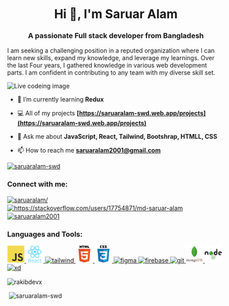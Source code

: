 <h1 align="center">Hi 👋, I'm Saruar Alam</h1>
<h3 align="center">A passionate Full stack developer from Bangladesh</h3>

I am seeking a challenging position in a reputed organization where I can learn new skills, expand my knowledge, and leverage my learnings. Over the last Four years, I gathered knowledge in various web development parts. I am confident in contributing to any team with my diverse skill set.

<!--Skills: MongoDB / Express / React / Node / JavaScript / HTML / CSS-->

<img src="https://i.ibb.co/mJ09NvL/code.gif" alt="Live codeing image"
/>


- 🌱 I’m currently learning **Redux** 

- 💻 All of my projects **[https://saruaralam-swd.web.app/projects](https://saruaralam-swd.web.app/projects)**
- 💬 Ask me about **JavaScript, React, Tailwind, Bootshrap, HTMLL, CSS**
- 📫 How to reach me **saruaralam2001@gmail.com**

    
<!--<p align="left"> <img src="https://komarev.com/ghpvc/?username=saruaralam-swd&label=Profile%20views&color=0e75b6&style=flat" alt="saruaralam-swd" /> </p>-->

<p align="left"> <a href="https://github.com/ryo-ma/github-profile-trophy"><img src="https://github-profile-trophy.vercel.app/?username=saruaralam-swd" alt="saruaralam-swd" /></a> </p>


<h3 align="left">Connect with me:</h3>
<p align="left">
<a href="https://linkedin.com/in/saruaralam/" target="blank"><img align="center" src="https://raw.githubusercontent.com/rahuldkjain/github-profile-readme-generator/master/src/images/icons/Social/linked-in-alt.svg" alt="saruaralam/" height="30" width="40" /></a>
<a href="https://stackoverflow.com/users/17754871/md-saruar-alam" target="_blank"><img align="center" src="https://raw.githubusercontent.com/rahuldkjain/github-profile-readme-generator/master/src/images/icons/Social/stack-overflow.svg" alt="https://stackoverflow.com/users/17754871/md-saruar-alam" height="30" width="40" /></a>
<!--<a href="https://twitter.com/saruaralam2001" target="blank"><img align="center" src="https://raw.githubusercontent.com/rahuldkjain/github-profile-readme-generator/master/src/images/icons/Social/twitter.svg" alt="saruaralam2001" height="30" width="40" /></a>-->
<a href="https://fb.com/saruaralam2001" target="blank"><img align="center" src="https://raw.githubusercontent.com/rahuldkjain/github-profile-readme-generator/master/src/images/icons/Social/facebook.svg" alt="saruaralam2001" height="30" width="40" /></a>
</p>


<h3 align="left">Languages and Tools:</h3>
<p align="left"> 
<a href="https://developer.mozilla.org/en-US/docs/Web/JavaScript" target="_blank" rel="noreferrer"><img src="https://raw.githubusercontent.com/devicons/devicon/master/icons/javascript/javascript-original.svg" alt="javascript" width="40" height="40"/>
</a>
<a href="https://reactjs.org/" target="_blank" rel="noreferrer"> <img src="https://raw.githubusercontent.com/devicons/devicon/master/icons/react/react-original-wordmark.svg" alt="react" width="40" height="40"/> </a> 
<a href="https://tailwindcss.com/" target="_blank" rel="noreferrer"><img src="https://www.vectorlogo.zone/logos/tailwindcss/tailwindcss-icon.svg" alt="tailwind" width="40" height="40"/>
</a>
<a href="https://www.w3.org/html/" target="_blank" rel="noreferrer"> <img src="https://raw.githubusercontent.com/devicons/devicon/master/icons/html5/html5-original-wordmark.svg" alt="html5" width="40" height="40"/>
</a>
<a href="https://www.w3schools.com/css/" target="_blank" rel="noreferrer"><img src="https://raw.githubusercontent.com/devicons/devicon/master/icons/css3/css3-original-wordmark.svg" alt="css3" width="40" height="40"/>
</a>
<a href="https://www.figma.com/" target="_blank" rel="noreferrer"> <img src="https://www.vectorlogo.zone/logos/figma/figma-icon.svg" alt="figma" width="40" height="40"/>
</a> 
<a href="https://firebase.google.com/" target="_blank" rel="noreferrer"><img src="https://www.vectorlogo.zone/logos/firebase/firebase-icon.svg" alt="firebase" width="40" height="40"/>
</a>
<a href="https://git-scm.com/" target="_blank" rel="noreferrer"> <img src="https://www.vectorlogo.zone/logos/git-scm/git-scm-icon.svg" alt="git" width="40" height="40"/>
</a> 
<a href="https://www.mongodb.com/" target="_blank" rel="noreferrer"> <img src="https://raw.githubusercontent.com/devicons/devicon/master/icons/mongodb/mongodb-original-wordmark.svg" alt="mongodb" width="40" height="40"/>
</a>
<a href="https://nodejs.org" target="_blank" rel="noreferrer"> <img src="https://raw.githubusercontent.com/devicons/devicon/master/icons/nodejs/nodejs-original-wordmark.svg" alt="nodejs" width="40" height="40"/>
 </a>
<a href="https://www.adobe.com/products/xd.html" target="_blank" rel="noreferrer"><img src="https://cdn.worldvectorlogo.com/logos/adobe-xd.svg" alt="xd" width="40" height="40"/></a>
</p>

<!--Most Used Language View:1-->
<p><img align="center" src="https://github-readme-stats.vercel.app/api/top-langs?username=saruaralam-swd&show_icons=true&locale=en&layout=compact" alt="rakibdevx" /></p>
<!--Most used language View:2-->
<!--[![Top Langs](https://github-readme-stats.vercel.app/api/top-langs/?username=saruaralam-swd)](https://github.com/anuraghazra/github-readme-stats)-->

<p>&nbsp;<img align="center" src="https://github-readme-stats.vercel.app/api?username=saruaralam-swd&show_icons=true&locale=en" alt="saruaralam-swd" /></p>

<!--<p><img align="center" src="https://github-readme-streak-stats.herokuapp.com/?user=saruaralam-swd&" alt="saruaralam-swd" /></p>-->
